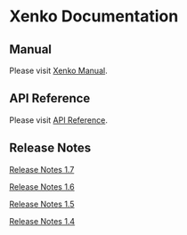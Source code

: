 # Xenko Documentation

## Manual

Please visit [Xenko Manual](manual/index.md).

## API Reference

Please visit [API Reference](api/SiliconStudio.Xenko.Engine.yml).

## Release Notes

[Release Notes 1.7](ReleaseNotes.md)
 
[Release Notes 1.6](ReleaseNotes-1.6.md)

[Release Notes 1.5](ReleaseNotes-1.5.md)

[Release Notes 1.4](ReleaseNotes-1.4.md)

